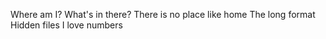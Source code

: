 Where am I?
What's in there?
There is no place like home
The long format
Hidden files
I love numbers
